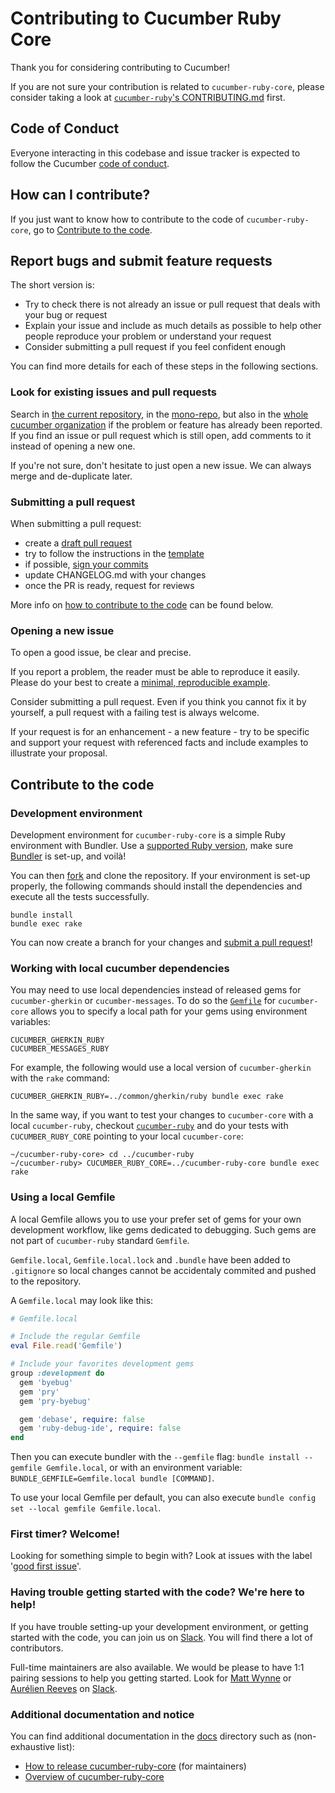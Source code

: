 # Contributing to Cucumber Ruby Core

Thank you for considering contributing to Cucumber!

If you are not sure your contribution is related to `cucumber-ruby-core`, please
consider taking a look at [`cucumber-ruby`'s CONTRIBUTING.md](https://github.com/cucumber/cucumber-ruby/blob/main/CONTRIBUTING.md) first.

## Code of Conduct

Everyone interacting in this codebase and issue tracker is expected to follow
the Cucumber [code of conduct](https://cucumber.io/conduct).

## How can I contribute?

If you just want to know how to contribute to the code of `cucumber-ruby-core`,
go to [Contribute to the code](#contribute-to-the-code).

## Report bugs and submit feature requests

The short version is:

- Try to check there is not already an issue or pull request that deals with
  your bug or request
- Explain your issue and include as much details as possible to help other
  people reproduce your problem or understand your request
- Consider submitting a pull request if you feel confident enough

You can find more details for each of these steps in the following sections.

### Look for existing issues and pull requests

Search in [the current repository][cucumber-ruby-core-issues], in the
[mono-repo][cucumber/common-issues], but also in the
[whole cucumber organization][cucumber-issues] if the problem or feature has already
been reported. If you find an issue or pull request which is still open, add
comments to it instead of opening a new one.

If you're not sure, don't hesitate to just open a new issue. We can always merge
and de-duplicate later.

### Submitting a pull request

When submitting a pull request:

- create a [draft pull request][how-to-create-a-draft-pr]
- try to follow the instructions in the [template](.github/PULL_REQUEST_TEMPLATE.md)
- if possible, [sign your commits]
- update CHANGELOG.md with your changes
- once the PR is ready, request for reviews

More info on [how to contribute to the code](#contribute-to-the-code) can be
found below.

### Opening a new issue

To open a good issue, be clear and precise.

If you report a problem, the reader must be able to reproduce it easily.
Please do your best to create a [minimal, reproducible example][minimal-reproducible-example].

Consider submitting a pull request. Even if you think you cannot fix it by
yourself, a pull request with a failing test is always welcome.

If your request is for an enhancement - a new feature - try to be specific and
support your request with referenced facts and include examples to illustrate
your proposal.

## Contribute to the code

### Development environment

Development environment for `cucumber-ruby-core` is a simple Ruby environment with
Bundler. Use a [supported Ruby version](./README.md#supported-platforms), make
sure [Bundler] is set-up, and voilà!

You can then [fork][how-to-fork] and clone the repository. If your environment
is set-up properly, the following commands should install the dependencies and
execute all the tests successfully.

```shell
bundle install
bundle exec rake
```

You can now create a branch for your changes and [submit a pull request](#submitting-a-pull-request)!

### Working with local cucumber dependencies

You may need to use local dependencies instead of released gems for `cucumber-gherkin`
or `cucumber-messages`. To do so the [`Gemfile`](./Gemfile) for `cucumber-core`
allows you to specify a local path for your gems using environment variables:

    CUCUMBER_GHERKIN_RUBY
    CUCUMBER_MESSAGES_RUBY

For example, the following would use a local version of `cucumber-gherkin` with
the `rake` command:

```shell
CUCUMBER_GHERKIN_RUBY=../common/gherkin/ruby bundle exec rake
```

In the same way, if you want to test your changes to `cucumber-core` with a local
`cucumber-ruby`, checkout [`cucumber-ruby`][cucumber-ruby] and do your tests with
`CUCUMBER_RUBY_CORE` pointing to your local `cucumber-core`:

```shell
~/cucumber-ruby-core> cd ../cucumber-ruby
~/cucumber-ruby> CUCUMBER_RUBY_CORE=../cucumber-ruby-core bundle exec rake
```

### Using a local Gemfile

A local Gemfile allows you to use your prefer set of gems for your own
development workflow, like gems dedicated to debugging. Such gems are not part
of `cucumber-ruby` standard `Gemfile`.

`Gemfile.local`, `Gemfile.local.lock` and `.bundle` have been added to
`.gitignore` so local changes cannot be accidentaly commited and pushed to the
repository.

A `Gemfile.local` may look like this:

```ruby
# Gemfile.local

# Include the regular Gemfile
eval File.read('Gemfile')

# Include your favorites development gems
group :development do
  gem 'byebug'
  gem 'pry'
  gem 'pry-byebug'

  gem 'debase', require: false
  gem 'ruby-debug-ide', require: false
end
```

Then you can execute bundler with the `--gemfile` flag:
`bundle install --gemfile Gemfile.local`, or with an environment variable:
`BUNDLE_GEMFILE=Gemfile.local bundle [COMMAND]`.

To use your local Gemfile per default, you can also execute
`bundle config set --local gemfile Gemfile.local`.

### First timer? Welcome!

Looking for something simple to begin with? Look at issues with the label
'[good first issue](https://github.com/cucumber/cucumber-ruby-core/issues?q=is%3Aopen+is%3Aissue+label%3A%22good+first+issue%22)'.

### Having trouble getting started with the code? We're here to help!

If you have trouble setting-up your development environment, or getting started
with the code, you can join us on [Slack][community-slack]. You will find there
a lot of contributors.

Full-time maintainers are also available. We would be please to have 1:1 pairing
sessions to help you getting started. Look for
[Matt Wynne](https://cucumberbdd.slack.com/team/U590XDLF3) or
[Aurélien Reeves](https://cucumberbdd.slack.com/team/U011BB95MC7) on
[Slack][community-slack].

### Additional documentation and notice

You can find additional documentation in the [docs](./docs) directory such as
(non-exhaustive list):

- [How to release cucumber-ruby-core](./docs/RELEASE_PROCESS.md) (for maintainers)
- [Overview of cucumber-ruby-core](./docs/ARCHITECTURE.md)

<!-- Links -->

[community-slack]: https://cucumberbdd.slack.com/
[cucumber/common]: https://github.com/cucumber/common
[cucumber-ruby]: https://github.com/cucumber/cucumber-ruby
[cucumber-ruby-core]: https://github.com/cucumber/cucumber-ruby-core
[cucumber-ruby-core-issues]: https://github.com/cucumber/cucumber-ruby-core/search?q=is%3Aissue
[cucumber/common-issues]: https://github.com/cucumber/common/search?q=is%3Aissue
[cucumber-issues]: https://github.com/search?q=is%3Aissue+user%3Acucumber
[how-to-create-a-draft-pr]: https://docs.github.com/github/collaborating-with-pull-requests/proposing-changes-to-your-work-with-pull-requests/about-pull-requests#draft-pull-requests
[how-to-fork]: https://docs.github.com/github/collaborating-with-pull-requests/working-with-forks/about-forks
[sign your commits]: https://docs.github.com/en/github/authenticating-to-github/managing-commit-signature-verification/signing-commits
[minimal-reproducible-example]: https://stackoverflow.com/help/minimal-reproducible-example
[Bundler]: https://bundler.io/
